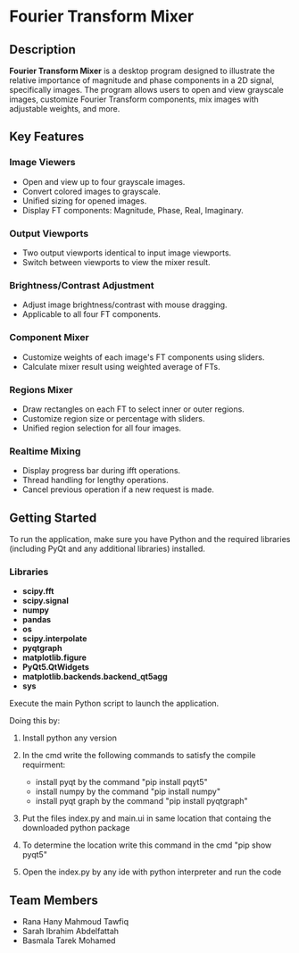 # Fourier Transform Mixer

## Description
**Fourier Transform Mixer** is a desktop program designed to illustrate the relative importance of magnitude and phase components in a 2D signal, specifically images. The program allows users to open and view grayscale images, customize Fourier Transform components, mix images with adjustable weights, and more.

## Key Features

### Image Viewers

- Open and view up to four grayscale images.
- Convert colored images to grayscale.
- Unified sizing for opened images.
- Display FT components: Magnitude, Phase, Real, Imaginary.

### Output Viewports

- Two output viewports identical to input image viewports.
- Switch between viewports to view the mixer result.

### Brightness/Contrast Adjustment

- Adjust image brightness/contrast with mouse dragging.
- Applicable to all four FT components.

### Component Mixer

- Customize weights of each image's FT components using sliders.
- Calculate mixer result using weighted average of FTs.

### Regions Mixer

- Draw rectangles on each FT to select inner or outer regions.
- Customize region size or percentage with sliders.
- Unified region selection for all four images.

### Realtime Mixing

- Display progress bar during ifft operations.
- Thread handling for lengthy operations.
- Cancel previous operation if a new request is made.

## Getting Started
To run the application, make sure you have Python and the required libraries (including PyQt and any additional libraries) installed. 
### Libraries

- **scipy.fft**
- **scipy.signal**
- **numpy**
- **pandas**
- **os**
- **scipy.interpolate**
- **pyqtgraph**
- **matplotlib.figure**
- **PyQt5.QtWidgets**
- **matplotlib.backends.backend_qt5agg**
- **sys**

Execute the main Python script to launch the application.

Doing this by:

1. Install python any version

2. In the cmd write the following commands to satisfy the compile requirment:
   - install pyqt by the command "pip install pqyt5"
   - install numpy by the command "pip install numpy"
   - install pyqt graph by the command "pip install pyqtgraph"

3. Put the files index.py and main.ui in same location that containg the downloaded python package

4. To determine the location write this command in the cmd "pip show pyqt5"

5. Open the index.py by any ide with python interpreter and run the code

## Team Members
* Rana Hany Mahmoud Tawfiq
* Sarah Ibrahim Abdelfattah
* Basmala Tarek Mohamed
